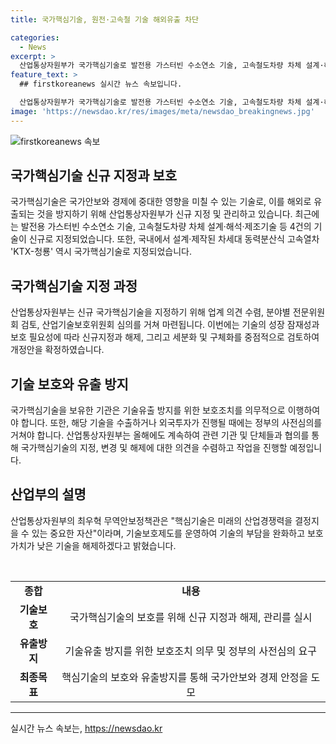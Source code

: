```yaml
---
title: 국가핵심기술, 원전·고속철 기술 해외유출 차단

categories:
  - News
excerpt: >
  산업통상자원부가 국가핵심기술로 발전용 가스터빈 수소연소 기술, 고속철도차량 차체 설계·해석·제조기술 등 4건을 신규 지정하고, 관련 기술의 유출을 막기 위한 개정안을 발표했습니다. 이를 통해 13개 분야 76개의 핵심기술이 지정되었으며, 보호가치가 낮아진 기술은 해제되었습니다. 국가핵심기술을 보유한 기관은 기술유출 방지를 위한 보호조치 의무가 있으며, 외국투자나 수출 시에는 정부의 사전심의를 받아야 합니다. 산업부는 올해도 관계부처와 협의하여 지정·변경·해제를 진행할 예정이라고 밝혔습니다.
feature_text: >
  ## firstkoreanews 실시간 뉴스 속보입니다.

  산업통상자원부가 국가핵심기술로 발전용 가스터빈 수소연소 기술, 고속철도차량 차체 설계·해석·제조기술 등 4건을 신규 지정하고, 관련 기술의 유출을 막기 위한 개정안을 발표했습니다. 이를 통해 13개 분야 76개의 핵심기술이 지정되었으며, 보호가치가 낮아진 기술은 해제되었습니다. 국가핵심기술을 보유한 기관은 기술유출 방지를 위한 보호조치 의무가 있으며, 외국투자나 수출 시에는 정부의 사전심의를 받아야 합니다. 산업부는 올해도 관계부처와 협의하여 지정·변경·해제를 진행할 예정이라고 밝혔습니다.
image: 'https://newsdao.kr/res/images/meta/newsdao_breakingnews.jpg'
---
```


<p><img src="https://newsdao.kr/res/images/meta/newsdao_breakingnews.jpg" alt="firstkoreanews 속보" /></p>

<h2 data-ke-size="size26">국가핵심기술 신규 지정과 보호</h2>

<p>국가핵심기술은 국가안보와 경제에 중대한 영향을 미칠 수 있는 기술로, 이를 해외로 유출되는 것을 방지하기 위해 산업통상자원부가 신규 지정 및 관리하고 있습니다. 최근에는 발전용 가스터빈 수소연소 기술, 고속철도차량 차체 설계·해석·제조기술 등 4건의 기술이 신규로 지정되었습니다. 또한, 국내에서 설계·제작된 차세대 동력분산식 고속열차 'KTX-청룡' 역시 국가핵심기술로 지정되었습니다.</p>

<p data-ke-size="size16"></p>

<h2 data-ke-size="size26">국가핵심기술 지정 과정</h2>

<p>산업통상자원부는 신규 국가핵심기술을 지정하기 위해 업계 의견 수렴, 분야별 전문위원회 검토, 산업기술보호위원회 심의를 거쳐 마련됩니다. 이번에는 기술의 성장 잠재성과 보호 필요성에 따라 신규지정과 해제, 그리고 세분화 및 구체화를 중점적으로 검토하여 개정안을 확정하였습니다.</p>

<p data-ke-size="size16"></p>

<h2 data-ke-size="size26">기술 보호와 유출 방지</h2>

<p>국가핵심기술을 보유한 기관은 기술유출 방지를 위한 보호조치를 의무적으로 이행하여야 합니다. 또한, 해당 기술을 수출하거나 외국투자가 진행될 때에는 정부의 사전심의를 거쳐야 합니다. 산업통상자원부는 올해에도 계속하여 관련 기관 및 단체들과 협의를 통해 국가핵심기술의 지정, 변경 및 해제에 대한 의견을 수렴하고 작업을 진행할 예정입니다.</p>

<p data-ke-size="size16"></p>

<h2 data-ke-size="size26">산업부의 설명</h2>

<p>산업통상자원부의 최우혁 무역안보정책관은 "핵심기술은 미래의 산업경쟁력을 결정지을 수 있는 중요한 자산"이라며, 기술보호제도를 운영하여 기술의 부담을 완화하고 보호가치가 낮은 기술을 해제하겠다고 밝혔습니다.</p>

<p data-ke-size="size16"></p>

<p data-ke-size="size16">&nbsp;</p>

<table>
<tbody>
<tr>
<td style="text-align: center; height: 17px;"><b>종합</b></td>
<td style="text-align: center; height: 17px;"><b>내용</b></td>
</tr>
<tr>
<td style="text-align: center; height: 17px;"><b>기술보호</b></td>
<td style="text-align: center; height: 17px;">국가핵심기술의 보호를 위해 신규 지정과 해제, 관리를 실시</td>
</tr>
<tr>
<td style="text-align: center; height: 17px;"><b>유출방지</b></td>
<td style="text-align: center; height: 17px;">기술유출 방지를 위한 보호조치 의무 및 정부의 사전심의 요구</td>
</tr>
<tr>
<td style="text-align: center; height: 17px;"><b>최종목표</b></td>
<td style="text-align: center; height: 17px;">핵심기술의 보호와 유출방지를 통해 국가안보와 경제 안정을 도모</td>
</tr>
</tbody>
</table>

<hr>
실시간 뉴스 속보는, <a href="https://newsdao.kr" rel="dofollow">https://newsdao.kr</a>


